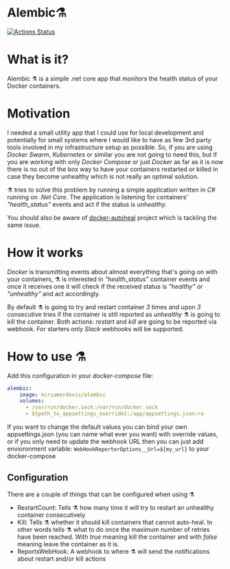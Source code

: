 # Alembic:alembic:
[![Actions Status](https://github.com/MirzaMerdovic/alembic/workflows/CI/badge.svg)](https://github.com/MirzaMerdovic/alembic/actions)

# What is it?
Alembic :alembic: is a simple .net core app that monitors the health status of your Docker containers.

# Motivation

I needed a small utility app that I could use for local development and potentially for small systems where I would like to have as few 3rd party tools involved in my 
infrastructure setup as possible.
So, if you are using _Docker Swarm_, _Kubernetes_ or similar you are not going to need this, but if you are working with only _Docker Compose_ or just _Docker_ as far as it is 
now there is no out of the box way to have your containers restarted or killed in case they become unhealthy which is not really an optimal solution.

:alembic: tries to solve this problem by running a simple application written in _C#_ running on _.Net Core_. The application is listening for containers' _"health_status"_ 
events and act if the status is _unhealthy_.

You should also be aware of [docker-autoheal](https://github.com/willfarrell/docker-autoheal) project which is tackling the same issue.

# How it works

_Docker_ is transmitting events about almost everything that's going on with your containers, :alembic: is interested in _"health_status"_ container events and once it receives 
one it will check if the received status is _"healthy"_ or _"unhealthy"_ and act accordingly.

By default :alembic: is going to try and restart container _3_ times and upon _3_ consecutive tries if the container is still reported as _unhealthy_ :alembic: is going to kill 
the container.
Both actions: _restart_ and _kill_ are going to be reported via webhook. For starters only _Slack_ webhooks will be supported.

# How to use :alembic:

Add this configuration in your _docker-compose_ file:

```yml
alembic:
    image: mirzamerdovic/alembic
    volumes:
      - /var/run/docker.sock:/var/run/docker.sock
      - ${path_to_appsettings_override}:/app/appsettings.json:ro
```

If you want to change the default values you can bind your own appsettings.json (you can name what ever you want) with override values,
or if you only need to update the webhook URL then you can just add envioronment variable: `WebHookReporterOptions__Url=${my_url}` to your docker-compose

## Configuration
There are a couple of things that can be configured when using :alembic:
* RestartCount: Tells :alembic: how many time it will try to restart an unhealthy container consecutively
* Kill: Tells :alembic: whether it should kill containers that cannot auto-heal. In other words tells :alembic: what to do once the maximum number of retries have been reached. 
With _true_ meaning kill the container and with _false_ meaning leave the container as it is.
* ReportsWebHook: A webhook to where :alembic: will send the notifications about restart and/or kill actions
